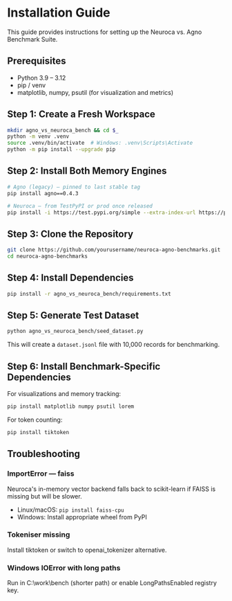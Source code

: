 # Installation Guide

This guide provides instructions for setting up the Neuroca vs. Agno Benchmark Suite.

## Prerequisites

- Python 3.9 – 3.12
- pip / venv
- matplotlib, numpy, psutil (for visualization and metrics)

## Step 1: Create a Fresh Workspace

```bash
mkdir agno_vs_neuroca_bench && cd $_
python -m venv .venv
source .venv/bin/activate  # Windows: .venv\Scripts\Activate
python -m pip install --upgrade pip
```

## Step 2: Install Both Memory Engines

```bash
# Agno (legacy) – pinned to last stable tag
pip install agno==0.4.3

# Neuroca – from TestPyPI or prod once released
pip install -i https://test.pypi.org/simple --extra-index-url https://pypi.org/simple neuroca==0.1.0
```

## Step 3: Clone the Repository

```bash
git clone https://github.com/yourusername/neuroca-agno-benchmarks.git
cd neuroca-agno-benchmarks
```

## Step 4: Install Dependencies

```bash
pip install -r agno_vs_neuroca_bench/requirements.txt
```

## Step 5: Generate Test Dataset

```bash
python agno_vs_neuroca_bench/seed_dataset.py
```

This will create a `dataset.jsonl` file with 10,000 records for benchmarking.

## Step 6: Install Benchmark-Specific Dependencies

For visualizations and memory tracking:
```bash
pip install matplotlib numpy psutil lorem
```

For token counting:
```bash
pip install tiktoken
```

## Troubleshooting

### ImportError — faiss
Neuroca's in-memory vector backend falls back to scikit-learn if FAISS is missing but will be slower.
- Linux/macOS: `pip install faiss-cpu`
- Windows: Install appropriate wheel from PyPI

### Tokeniser missing
Install tiktoken or switch to openai_tokenizer alternative.

### Windows IOError with long paths
Run in C:\work\bench (shorter path) or enable LongPathsEnabled registry key.
